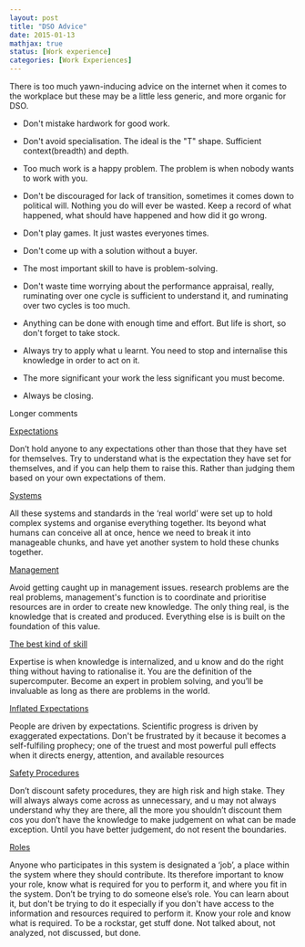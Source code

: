 ```yaml
---
layout: post
title: "DSO Advice"
date: 2015-01-13
mathjax: true
status: [Work experience]
categories: [Work Experiences]
---
```


There is too much yawn-inducing advice on the internet when it comes to the workplace but these may be a little less generic, and more organic for DSO.

* Don't mistake hardwork for good work.

* Don't avoid specialisation. The ideal is the "T" shape. Sufficient context(breadth) and depth. 

* Too much work is a happy problem. The problem is when nobody wants to work with you.

* Don't be discouraged for lack of transition, sometimes it comes down to political will. Nothing you do will ever be wasted. Keep a record of what happened, what should have happened and how
did it go wrong.

* Don't play games. It just wastes everyones times.

* Don't come up with a solution without a buyer.

* The most important skill to have is problem-solving.

* Don't waste time worrying about the performance appraisal, really, ruminating over one cycle is sufficient to understand it, and ruminating over two cycles is too much.

* Anything can be done with enough time and effort. But life is short, so don't forget to take stock.

* Always try to apply what u learnt. You need to stop and internalise this knowledge in order to act on it.

* The more significant your work the less significant you must become.

* Always be closing.

Longer comments

<u>Expectations</u>

Don’t hold anyone to any expectations other than those that they have set for themselves. Try
to understand what is the expectation they have set for themselves, and if you can help them to
raise this. Rather than judging them based on your own expectations of them.

<u>Systems</u>

All these systems and standards in the ‘real world’ were set up to hold complex systems and
organise everything together. Its beyond what humans can conceive all at once, hence we need to
break it into manageable chunks, and have yet another system to hold these chunks together.

<u>Management</u>

Avoid getting caught up in management issues. research problems are the real problems,
management's function is to coordinate and prioritise resources are in order to create new knowledge. The only thing real,
is the knowledge that is created and produced. Everything else is is
built on the foundation of this value.

<u>The best kind of skill</u>

Expertise is when knowledge is internalized, and u know and do the right thing without having
to rationalise it. You are the definition of the supercomputer. Become an expert in problem
solving, and you’ll be invaluable as long as there are problems in the world.

<u>Inflated Expectations</u>

People are driven by expectations. Scientific progress is driven by exaggerated expectations.
Don't be frustrated by it because it becomes a self-fulfiling prophecy; one of the truest and most powerful pull effects when it
directs energy, attention, and available resources

<u>Safety Procedures</u>

Don’t discount safety procedures, they are high risk and high stake. They will always always
come across as unnecessary, and u may not always understand why they are there, all the more
you shouldn’t discount them cos you don’t have the knowledge to make judgement on what can be
made exception. Until you have better judgement, do not resent the boundaries.

<u>Roles</u>

Anyone who participates in this system is designated a ‘job’, a place within the system where they should contribute. Its therefore important to know your role, know what is required for you to perform it, and where you fit in the system. Don’t be trying to do someone else’s role. You can learn about it, but don't be trying to do it especially if you don't have access to the information and resources required to perform it. Know your role and know what is required. To be a rockstar, get stuff done. Not talked about, not analyzed, not discussed, but done.
